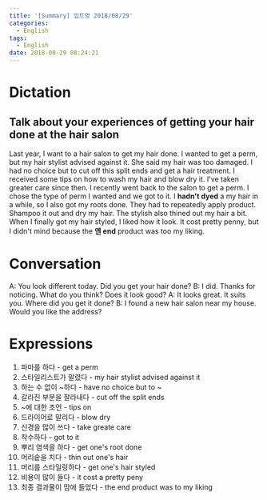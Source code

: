```yaml
---
title: '[Summary] 입트영 2018/08/29'
categories:
  - English
tags:
  - English
date: 2018-08-29 08:24:21
---
```


# Dictation

## Talk about your experiences of getting your hair done at the hair salon

Last year, I want to a hair salon to get my hair done. I wanted to get a perm, but my hair stylist advised against it. She said my hair was too damaged. I had no choice but to cut off this split ends and get a hair treatment. I received some tips on how to wash my hair and blow dry it. I've taken greater care since then. I recently went back to the salon to get a perm. I chose the type of perm I wanted and we got to it. I **hadn't dyed** a my hair in a while, so I also got my roots done. They had to repeatedly apply product. Shampoo it out and dry my hair. The stylish also thined out my hair a bit. When I finally got my hair styled, I liked how it look. It cost pretty penny, but I didn't mind because the **엔 end** product was too my liking.

# Conversation

A: You look different today. Did you get your hair done?
B: I did. Thanks for noticing. What do you think? Does it look good?
A: It looks great. It suits you. Where did you get it done?
B: I found a new hair salon near my house. Would you like the address?


# Expressions

1. 파마를 하다 - get a perm
2. 스타일리스트가 말렸다 - my hair stylist advised against it
3. 하는 수 없이 ~하다 - have no choice but to ~
4. 갈라진 부분을 잘라내다 - cut off the split ends
5. ~에 대한 조언 - tips on
6. 드라이어로 말리다 - blow dry
7. 신경을 많이 쓰다 - take greate care
8. 착수하다 - got to it
9. 뿌리 염색을 하다 - get one's root done
10. 머리숱을 치다 - thin out one's hair
11. 머리를 스타일링하다 - get one's hair styled
12. 비용이 많이 들다 - it cost a pretty peny
13. 최종 결과물이 맘에 들었다 - the end product was to my liking